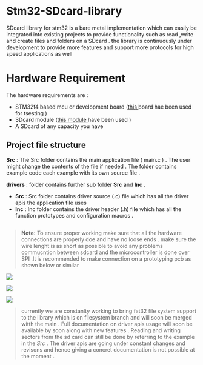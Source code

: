 # Stm32-SDcard-library
SDcard library for stm32 is a bare metal implementation which can easily be integrated into existing projects to provide functionality such as read ,write and create files and folders on a SDcard . the library is continuously under development to provide more features and support more protocols  for high speed applications as well 

# Hardware Requirement 
The hardware requirements are :
- STM32f4 based mcu or development board ([this ](https://www.st.com/en/evaluation-tools/stm32f4discovery.html)board hae been used for tsesting  )
- SDcard module ([this module ](https://drive.google.com/file/d/1OMjvtsqhbnj-Lv0XjT_rjlsX-I8Km_mr/view?usp=sharing) have been used )
- A SDcard of any capacity you have 

## Project file structure 

**Src** :   The Src folder contains the main application file ( main.c )  .  The user might change the contents of the file if needed . The folder contains example code each example with its own source file . 

**drivers** : folder contains further sub folder  **Src** and **Inc**   .
- **Src** : Src folder contains driver source (.c) file which has all the driver apis the application file uses 
- **Inc** : Inc folder contains the  driver header (.h) file which has all the function prototypes and configuration macros .  

##  

>    **Note:**  To ensure proper working make sure that all the hardware connections are properly doe and have no loose ends . make sure the wire lenght is as short as possible to avoid any problems commucntion between sdcard and the microcontroller is done over SPI .It is recommended to make connection on a prototyping pcb as shown below or similar    

![ ](https://drive.google.com/uc?export=view&id=1f3EHwJMU6KvdZASp3M_vwiQEmJz3vAp2)

![ ](https://drive.google.com/uc?export=view&id=1f0NEWWk88jMlp61i9zDh2v3lKCrZo3uv)

![ ](https://drive.google.com/uc?export=view&id=1evlGqBQPHWv-eM6SqtXHf4bkGUMMkrra)

>  currently we are constanlty working to bring fat32 file system support to the library which is on filesystem branch and will soon be merged witth the main .  Full documentation on driver apis usage will soon be available by  soon along with new features . Reading and writing sectors from the sd card can still be done by referring to the example in the *Src* . The driver apis are going under constant changes and revisons and hence giving a concret documentation is not possible at the moment  . 

